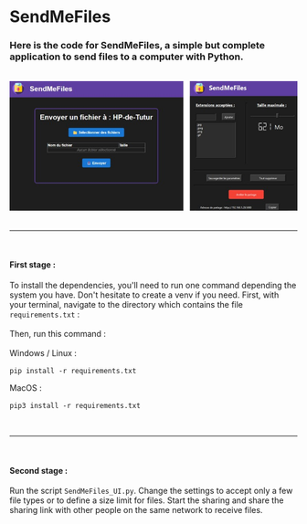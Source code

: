 # SendMeFiles

<h3>Here is the code for SendMeFiles, a simple but complete application to send files to a computer with Python.</h3>
<br>

<div align="center">
    <img src="static/assets/sendmefiles.png" alt="SendMeFiles Screenshot" width="700"/>
</div>
<br>

<hr style="height:2px; background-color:gray; border:none;">
<br>

<h4>First stage :</h4>
To install the dependencies, you'll need to run one command depending the system you have. Don't hesitate to create a venv if you need.
First, with your terminal, navigate to the directory which contains the file <code>requirements.txt</code> :
<br><br>
Then, run this command :
<br><br>
Windows / Linux :

```shell
pip install -r requirements.txt
```
MacOS :
```shell
pip3 install -r requirements.txt
```
<br>

<hr style="height:2px; background-color:gray; border:none;">
<br>

<h4>Second stage :</h4>
Run the script <code>SendMeFiles_UI.py</code>. Change the settings to accept only a few file types or to define a size limit for files. Start the sharing and share the sharing link with other people on the same network to receive files.
<br><br>
